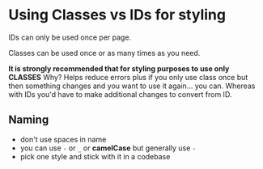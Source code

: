 # Using Classes vs IDs for styling

IDs can only be used once per page.

Classes can be used once or as many times as you need.

**It is strongly recommended that for styling purposes to use only CLASSES**
Why? Helps reduce errors plus if you only use class once but then something changes and you want to use it again... you can.  Whereas with IDs you'd have to make additional changes to convert from ID.


## Naming

- don't use spaces in name
- you can use ` - ` or ` _ ` or **camelCase** but generally use ` - `
- pick one style and stick with it in a codebase
